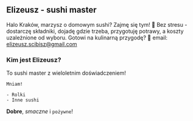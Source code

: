 ## Elizeusz - sushi master

Halo Kraków, marzysz o domowym sushi? Zajmę się tym! 🍣 Bez stresu - dostarczę składniki, dojadę gdzie trzeba, przygotuję potrawy, a koszty uzależnione od wyboru. Gotowi na kulinarną przygodę? 💼 
email: elizeusz.scibisz@gmail.com 

### Kim jest Elizeusz?

To sushi master z wieloletnim doświadczeniem! 

```pyszności
Mniam!

- Rolki
- Inne sushi

```
**Dobre**, _smaczne_ i  `pożywne`!
